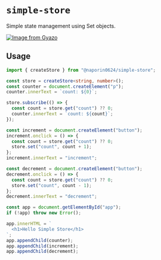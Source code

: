 # `simple-store`

Simple state management using Set objects.

[![Image from Gyazo](https://i.gyazo.com/8601ece7cc54d0439551cd306e586a0f.gif)](https://gyazo.com/8601ece7cc54d0439551cd306e586a0f)

## Usage

```typescript
import { createStore } from "@naporin0624/simple-store";

const store = createStore<string, number>();
const counter = document.createElement("p");
counter.innerText = `count: ${0}`;

store.subscribe(() => {
  const count = store.get("count") ?? 0;
  counter.innerText = `count: ${count}`;
});

const increment = document.createElement("button");
increment.onclick = () => {
  const count = store.get("count") ?? 0;
  store.set("count", count + 1);
};
increment.innerText = "increment";

const decrement = document.createElement("button");
decrement.onclick = () => {
  const count = store.get("count") ?? 0;
  store.set("count", count - 1);
};
decrement.innerText = "decrement";

const app = document.getElementById("app");
if (!app) throw new Error();

app.innerHTML = `
  <h1>Hello Simple Store</h1>
`;
app.appendChild(counter);
app.appendChild(increment);
app.appendChild(decrement);
```
